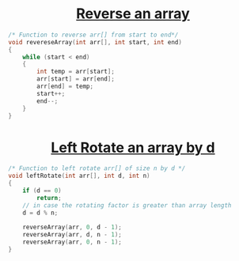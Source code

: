<h1 align="center"><a href="#"> Reverse an array </a></h1>

```cpp
/* Function to reverse arr[] from start to end*/
void revereseArray(int arr[], int start, int end)
{
    while (start < end)
    {
        int temp = arr[start];
        arr[start] = arr[end];
        arr[end] = temp;
        start++;
        end--;
    }
}    
```

<h1 align="center"><a href="#"> Left Rotate an array by d </a></h1>

```cpp
/* Function to left rotate arr[] of size n by d */
void leftRotate(int arr[], int d, int n)
{
    if (d == 0)
        return;
    // in case the rotating factor is greater than array length
    d = d % n;
  
    reverseArray(arr, 0, d - 1);
    reverseArray(arr, d, n - 1);
    reverseArray(arr, 0, n - 1);
}
```

